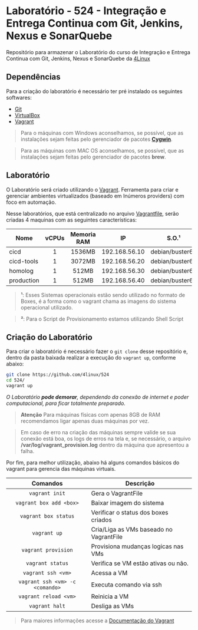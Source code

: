 Laboratório - 524 - Integração e Entrega Continua com Git, Jenkins, Nexus e SonarQuebe
=============================

Repositório para armazenar o Laboratório do curso de Integração e Entrega Continua com Git, Jenkins, Nexus e SonarQuebe da [4Linux][1]

Dependências
------------

Para a criação do laboratório é necessário ter pré instalado os seguintes softwares:

* [Git][2]
* [VirtualBox][3]
* [Vagrant][5]

> Para o máquinas com Windows aconselhamos, se possível, que as instalações sejam feitas pelo gerenciador de pacotes **[Cygwin][6]**.

> Para as máquinas com MAC OS aconselhamos, se possível, que as instalações sejam feitas pelo gerenciador de pacotes **brew**.

Laboratório
-----------

O Laboratório será criado utilizando o [Vagrant][7]. Ferramenta para criar e gerenciar ambientes virtualizados (baseado em Inúmeros providers) com foco em automação.

Nesse laboratórios, que está centralizado no arquivo [Vagrantfile][8], serão criadas 4 maquinas com as seguintes características:

Nome       | vCPUs | Memoria RAM | IP            | S.O.¹           | Script de Provisionamento²
---------- |:-----:|:-----------:|:-------------:|:---------------:| -----------------------------
cicd       | 1     | 1536MB      | 192.168.56.10 | debian/buster64 | 
cicd-tools | 1     | 3072MB      | 192.168.56.20 | debian/buster64 | 
homolog    | 1     | 512MB       | 192.168.56.30 | debian/buster64 | 
production | 1     | 512MB       | 192.168.56.40 | debian/buster64 | 

> **¹**: Esses Sistemas operacionais estão sendo utilizado no formato de Boxes, é a forma como o vagrant chama as imagens do sistema operacional utilizado.

> **²**: Para o Script de Provisionamento estamos utilizando Shell Script

Criação do Laboratório 
----------------------

Para criar o laboratório é necessário fazer o `git clone` desse repositório e, dentro da pasta baixada realizar a execução do `vagrant up`, conforme abaixo:

```bash
git clone https://github.com/4linux/524
cd 524/
vagrant up
```

_O Laboratório **pode demorar**, dependendo da conexão de internet e poder computacional, para ficar totalmente preparado._

> **Atenção** Para máquinas físicas com apenas 8GB de RAM recomendamos ligar apenas duas máquinas por vez.

> Em caso de erro na criação das máquinas sempre valide se sua conexão está boa, os logs de erros na tela e, se necessário, o arquivo **/var/log/vagrant_provision.log** dentro da máquina que apresentou a falha.

Por fim, para melhor utilização, abaixo há alguns comandos básicos do vagrant para gerencia das máquinas virtuais.

Comandos                | Descrição
:----------------------:| ---------------------------------------
`vagrant init`          | Gera o VagrantFile
`vagrant box add <box>` | Baixar imagem do sistema
`vagrant box status`    | Verificar o status dos boxes criados
`vagrant up`            | Cria/Liga as VMs baseado no VagrantFile
`vagrant provision`     | Provisiona mudanças logicas nas VMs
`vagrant status`        | Verifica se VM estão ativas ou não.
`vagrant ssh <vm>`      | Acessa a VM
`vagrant ssh <vm> -c <comando>` | Executa comando via ssh
`vagrant reload <vm>`   | Reinicia a VM
`vagrant halt`          | Desliga as VMs

> Para maiores informações acesse a [Documentação do Vagrant][13]

[1]: https://4linux.com.br
[2]: https://git-scm.com/downloads
[3]: https://www.virtualbox.org/wiki/Downloads
[5]: https://www.vagrantup.com/downloads
[6]: https://cygwin.com/install.html
[7]: https://www.vagrantup.com/
[8]: ./Vagrantfile
[13]: https://www.vagrantup.com/docs
[14]: https://app.vagrantup.com/4linux
